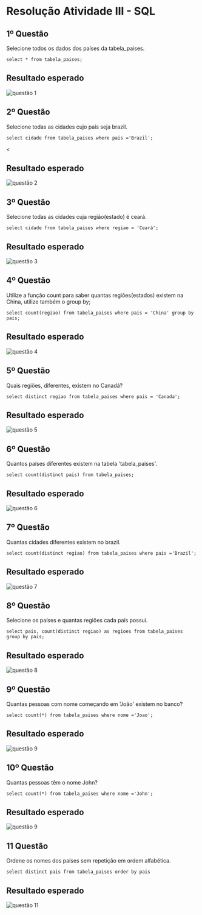 # Resolução Atividade III - SQL

<h2>1º Questão</h2>
Selecione todos os dados dos países da tabela_paises.

   ```select * from tabela_paises;```

<h2>Resultado esperado</h2>

![questão 1](https://github.com/NagilaLopes/Banco-de-Dados-Atividade_III/assets/111643449/eacc6d9a-8ae9-4e2e-a82b-1c79f10e2c7c)


<h2>2º Questão</h2>
Selecione todas as cidades cujo país seja brazil.

```select cidade from tabela_paises where pais ='Brazil';```

<<h2>Resultado esperado</h2>

![questão 2](https://github.com/NagilaLopes/Banco-de-Dados-Atividade_III/assets/111643449/dec246b4-d2d5-46d7-83a0-b0fe7f27a9fa)


<h2>3º Questão</h2>
Selecione todas as cidades cuja região(estado) é ceará.

```select cidade from tabela_paises where regiao = 'Ceará';```

<h2>Resultado esperado</h2>

![questão 3](https://github.com/NagilaLopes/Banco-de-Dados-Atividade_III/assets/111643449/5d137782-2e3a-49ca-98fa-5605a1d012d8)


<h2>4º Questão</h2>
Utilize a função count para saber quantas regiões(estados) existem na China,
utilize também o group by;

```select count(regiao) from tabela_paises where pais = 'China' group by pais;```

<h2>Resultado esperado</h2>

![questão 4](https://github.com/NagilaLopes/Banco-de-Dados-Atividade_III/assets/111643449/8d0e146b-7ed7-44f1-bf0a-ad0d30435acf)


<h2>5º Questão</h2>
 Quais regiões, diferentes, existem no Canadá?

 ```select distinct regiao from tabela_paises where pais = 'Canada';```

<h2>Resultado esperado</h2>

![questão 5](https://github.com/NagilaLopes/Banco-de-Dados-Atividade_III/assets/111643449/6f949cf9-15af-45bd-9ae7-c8270469b260)


<h2>6º Questão</h2>
Quantos países diferentes existem na tabela 'tabela_paises'.

```select count(distinct pais) from tabela_paises;```

<h2>Resultado esperado</h2>

![questão 6](https://github.com/NagilaLopes/Banco-de-Dados-Atividade_III/assets/111643449/8f0c96a1-7500-4c5a-847f-3ebbd9b0e105)


<h2>7º Questão</h2>
Quantas cidades diferentes existem no brazil.

```select count(distinct regiao) from tabela_paises where pais ='Brazil';```

<h2>Resultado esperado</h2>

![questão 7](https://github.com/NagilaLopes/Banco-de-Dados-Atividade_III/assets/111643449/ab16092b-8a20-438e-986e-30aa3cbb2cd9)


<h2>8º Questão</h2>
 Selecione os países e quantas regiões cada país possui.

 ```select pais, count(distinct regiao) as regioes from tabela_paises group by pais;```
 
<h2>Resultado esperado</h2>

![questão 8](https://github.com/NagilaLopes/Banco-de-Dados-Atividade_III/assets/111643449/5ea847cb-1ba8-4aaf-9cf6-17369cdc8872)


<h2>9º Questão</h2>
Quantas pessoas com nome começando em 'João' existem no banco?

```select count(*) from tabela_paises where nome ='Joao';```

<h2>Resultado esperado</h2>

![questão 9](https://github.com/NagilaLopes/Banco-de-Dados-Atividade_III/assets/111643449/8c147286-2ab9-48c7-8caf-4560dd35c98f)


<h2>10º Questão</h2>
Quantas pessoas têm o nome John?

```select count(*) from tabela_paises where nome ='John';```

<h2>Resultado esperado</h2>

![questão 9](https://github.com/NagilaLopes/Banco-de-Dados-Atividade_III/assets/111643449/0fb03c2f-f769-4e18-918a-d207d615be41)


<h2>11 Questão</h2>
Ordene os nomes dos países sem repetição em ordem alfabética.

```select distinct pais from tabela_paises order by pais```

<h2>Resultado esperado</h2>


![questão 11](https://github.com/NagilaLopes/Banco-de-Dados-Atividade_III/assets/111643449/2f8733d8-df5a-4a38-bfe9-ae209079852e)
